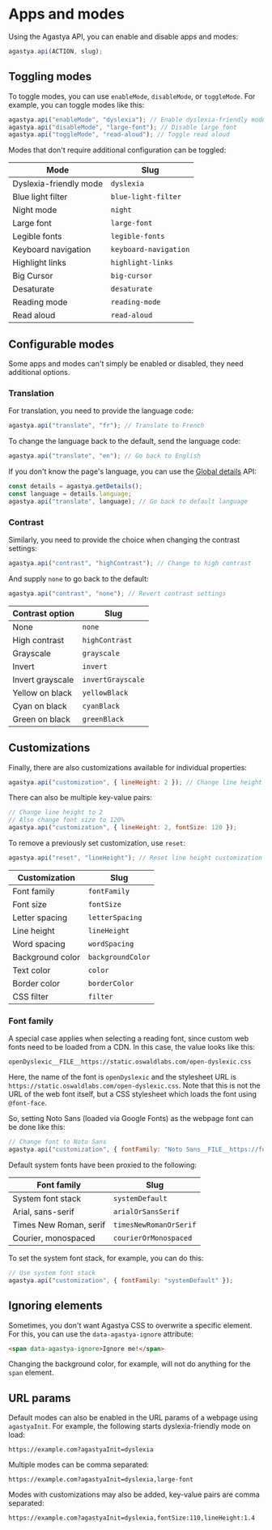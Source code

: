 # Apps and modes

Using the Agastya API, you can enable and disable apps and modes:

```js
agastya.api(ACTION, slug);
```

## Toggling modes

To toggle modes, you can use `enableMode`, `disableMode`, or `toggleMode`. For example, you can toggle modes like this:

```js
agastya.api("enableMode", "dyslexia"); // Enable dyslexia-friendly mode
agastya.api("disableMode", "large-font"); // Disable large font
agastya.api("toggleMode", "read-aloud"); // Toggle read aloud
```

Modes that don't require additional configuration can be toggled:

| Mode | Slug |
| ---- | ---- |
| Dyslexia-friendly mode | `dyslexia` |
| Blue light filter | `blue-light-filter` |
| Night mode | `night` |
| Large font | `large-font` |
| Legible fonts | `legible-fonts` |
| Keyboard navigation | `keyboard-navigation` |
| Highlight links | `highlight-links` |
| Big Cursor | `big-cursor` |
| Desaturate | `desaturate` |
| Reading mode | `reading-mode` |
| Read aloud | `read-aloud` |

## Configurable modes

Some apps and modes can't simply be enabled or disabled, they need additional options.

### Translation

For translation, you need to provide the language code:

```js
agastya.api("translate", "fr"); // Translate to French
```

To change the language back to the default, send the language code:

```js
agastya.api("translate", "en"); // Go back to English
```

If you don't know the page's language, you can use the [Global details](tracking.html#global-details) API:

```js
const details = agastya.getDetails();
const language = details.language;
agastya.api("translate", language); // Go back to default language
```

### Contrast

Similarly, you need to provide the choice when changing the contrast settings:

```js
agastya.api("contrast", "highContrast"); // Change to high contrast
```

And supply `none` to go back to the default:

```js
agastya.api("contrast", "none"); // Revert contrast settings
```

| Contrast option | Slug |
| --------------- | ---- |
| None | `none` |
| High contrast | `highContrast` |
| Grayscale | `grayscale` |
| Invert | `invert` |
| Invert grayscale | `invertGrayscale` |
| Yellow on black | `yellowBlack` |
| Cyan on black | `cyanBlack` |
| Green on black | `greenBlack` |

## Customizations

Finally, there are also customizations available for individual properties:

```js
agastya.api("customization", { lineHeight: 2 }); // Change line height to 2
```

There can also be multiple key-value pairs:

```js
// Change line height to 2
// Also change font size to 120%
agastya.api("customization", { lineHeight: 2, fontSize: 120 });
```

To remove a previously set customization, use `reset`:

```js
agastya.api("reset", "lineHeight"); // Reset line height customization
```

| Customization | Slug |
| ------------- | ---- |
| Font family | `fontFamily` |
| Font size | `fontSize` |
| Letter spacing | `letterSpacing` |
| Line height | `lineHeight` |
| Word spacing | `wordSpacing` |
| Background color | `backgroundColor` |
| Text color | `color` |
| Border color | `borderColor` |
| CSS filter | `filter` |

### Font family

A special case applies when selecting a reading font, since custom web fonts need to be loaded from a CDN. In this case, the value looks like this:

```
openDyslexic__FILE__https://static.oswaldlabs.com/open-dyslexic.css
```

Here, the name of the font is `openDyslexic` and the stylesheet URL is `https://static.oswaldlabs.com/open-dyslexic.css`. Note that this is not the URL of the web font itself, but a CSS stylesheet which loads the font using `@font-face`.

So, setting Noto Sans (loaded via Google Fonts) as the webpage font can be done like this:

```js
// Change font to Noto Sans
agastya.api("customization", { fontFamily: "Noto Sans__FILE__https://fonts.googleapis.com/css?family=Noto+Sans:400,400i,700,700i" });
```

Default system fonts have been proxied to the following:

| Font family | Slug |
| ----------- | ---- |
| System font stack | `systemDefault` |
| Arial, sans-serif | `arialOrSansSerif` |
| Times New Roman, serif | `timesNewRomanOrSerif` |
| Courier, monospaced | `courierOrMonospaced` |

To set the system font stack, for example, you can do this:

```js
// Use system font stack
agastya.api("customization", { fontFamily: "systemDefault" });
```

## Ignoring elements

Sometimes, you don't want Agastya CSS to overwrite a specific element. For this, you can use the `data-agastya-ignore` attribute:

```html
<span data-agastya-ignore>Ignore me!</span>
```

Changing the background color, for example, will not do anything for the `span` element.

## URL params

Default modes can also be enabled in the URL params of a webpage using `agastyaInit`. For example, the following starts dyslexia-friendly mode on load:

```
https://example.com?agastyaInit=dyslexia
```

Multiple modes can be comma separated:

```
https://example.com?agastyaInit=dyslexia,large-font
```

Modes with customizations may also be added, key-value pairs are comma separated:

```
https://example.com?agastyaInit=dyslexia,fontSize:110,lineHeight:1.4
```

